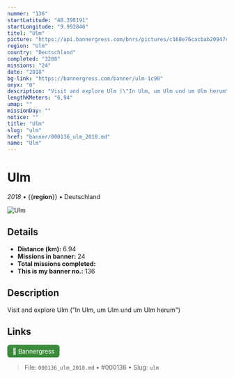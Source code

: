 ```yaml
---
nummer: "136"
startLatitude: "48.398191"
startLongitude: "9.992846"
titel: "Ulm"
picture: "https://api.bannergress.com/bnrs/pictures/c168e76cacbab20947c2738285331279"
region: "Ulm"
country: "Deutschland"
completed: "3288"
missions: "24"
date: "2018"
bg-link: "https://bannergress.com/banner/ulm-1c90"
onyx: "0"
description: "Visit and explore Ulm (\"In Ulm, um Ulm und um Ulm herum\")"
lengthKMeters: "6,94"
umap: ""
missionDay: ""
notice: ""
title: "Ulm"
slug: "ulm"
href: "banner/000136_ulm_2018.md"
name: "Ulm"
---
```

# Ulm

*2018* • {{__region__}} • Deutschland

![Ulm](https://api.bannergress.com/bnrs/pictures/c168e76cacbab20947c2738285331279)



## Details
- **Distance (km):** 6.94
- **Missions in banner:** 24
- **Total missions completed:** 
- **This is my banner no.:** 136



## Description
Visit and explore Ulm ("In Ulm, um Ulm und um Ulm herum")



## Links
<a href="https://bannergress.com/banner/ulm-1c90" target="_blank" style="display:inline-block;margin-right:8px;padding:6px 12px;background:#3c8b3c;color:#fff;text-decoration:none;border-radius:6px;">🔗 Bannergress</a>



> File: `000136_ulm_2018.md` • #000136 • Slug: `ulm`
